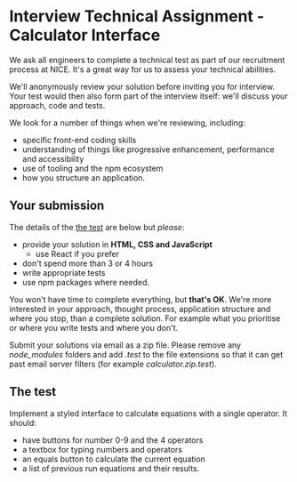 # Interview Technical Assignment - Calculator Interface

We ask all engineers to complete a technical test as part of our recruitment process at NICE. It's a great way for us to assess your technical abilities.

We'll anonymously review your solution before inviting you for interview. Your test would then also form part of the interview itself: we'll discuss your approach, code and tests.

We look for a number of things when we're reviewing, including:
  - specific front-end coding skills
  - understanding of things like progressive enhancement, performance and accessibility
  - use of tooling and the npm ecosystem
  - how you structure an application.

## Your submission

The details of the [the test](#the-test) are below but *please*:

- provide your solution in **HTML, CSS and JavaScript**
  - use React if you prefer
- don't spend more than 3 or 4 hours
- write appropriate tests
- use npm packages where needed.

You won't have time to complete everything, but **that's OK**. We're more interested in your approach, thought process, application structure and where you stop, than a complete solution. For example what you prioritise or where you write tests and where you don't.

Submit your solutions via email as a zip file. Please remove any *node_modules* folders and add *.test* to the file extensions so that it can get past email server filters (for example *calculator.zip.test*).

## The test

Implement a styled interface to calculate equations with a single operator. It should:

- have buttons for number 0-9 and the 4 operators
- a textbox for typing numbers and operators
- an equals button to calculate the current equation
- a list of previous run equations and their results.
